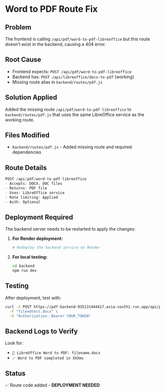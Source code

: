 # Word to PDF Route Fix

## Problem

The frontend is calling `/api/pdf/word-to-pdf-libreoffice` but this route doesn't exist in the backend, causing a 404 error.

## Root Cause

- Frontend expects: `POST /api/pdf/word-to-pdf-libreoffice`
- Backend has: `POST /api/libreoffice/docx-to-pdf` (working)
- Missing route alias in `backend/routes/pdf.js`

## Solution Applied

Added the missing route `/api/pdf/word-to-pdf-libreoffice` to `backend/routes/pdf.js` that uses the same LibreOffice service as the working route.

## Files Modified

- `backend/routes/pdf.js` - Added missing route and required dependencies

## Route Details

```javascript
POST /api/pdf/word-to-pdf-libreoffice
- Accepts: DOCX, DOC files
- Returns: PDF file
- Uses: LibreOffice service
- Rate limiting: Applied
- Auth: Optional
```

## Deployment Required

The backend server needs to be restarted to apply the changes:

1. **For Render deployment:**

   ```bash
   # Redeploy the backend service on Render
   ```

2. **For local testing:**
   ```bash
   cd backend
   npm run dev
   ```

## Testing

After deployment, test with:

```bash
curl -X POST https://pdf-backend-935131444417.asia-south1.run.app/api/pdf/word-to-pdf-libreoffice \
  -F "file=@test.docx" \
  -H "Authorization: Bearer YOUR_TOKEN"
```

## Backend Logs to Verify

Look for:

- `🚀 LibreOffice Word to PDF: filename.docx`
- `✅ Word to PDF completed in XXXms`

## Status

✅ Route code added - **DEPLOYMENT NEEDED**
